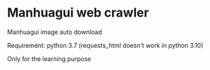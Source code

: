 # Manhuagui web crawler
 
Manhuagui image auto download

Requirement: python 3.7 (requests_html doesn't work in python 3.10)

Only for the learning purpose
